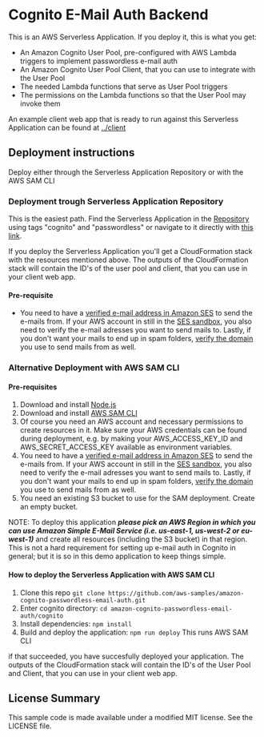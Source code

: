 # Cognito E-Mail Auth Backend

This is an AWS Serverless Application. If you deploy it, this is what you get:

- An Amazon Cognito User Pool, pre-configured with AWS Lambda triggers to implement passwordless e-mail auth
- An Amazon Cognito User Pool Client, that you can use to integrate with the User Pool
- The needed Lambda functions that serve as User Pool triggers
- The permissions on the Lambda functions so that the User Pool may invoke them

An example client web app that is ready to run against this Serverless Application can be found at [../client](../client)

## Deployment instructions

Deploy either through the Serverless Application Repository or with the AWS SAM CLI

### Deployment trough Serverless Application Repository

This is the easiest path. Find the Serverless Application in the [Repository](https://console.aws.amazon.com/serverlessrepo/) using tags "cognito" and "passwordless" or navigate to it directly with [this link](https://serverlessrepo.aws.amazon.com/applications/arn:aws:serverlessrepo:us-east-1:520945424137:applications~amazon-cognito-passwordless-email-auth).

If you deploy the Serverless Application you'll get a CloudFormation stack with the resources mentioned above. The outputs of the CloudFormation stack will contain the ID's of the user pool and client, that you can use in your client web app.

#### Pre-requisite

- You need to have a [verified e-mail address in Amazon SES](https://docs.aws.amazon.com/ses/latest/DeveloperGuide/verify-email-addresses-procedure.html) to send the e-mails from. If your AWS account in still in the [SES sandbox](https://docs.aws.amazon.com/ses/latest/DeveloperGuide/request-production-access.html), you also need to verify the e-mail adresses you want to send mails to. Lastly, if you don't want your mails to end up in spam folders, [verify the domain](https://docs.aws.amazon.com/ses/latest/DeveloperGuide/verify-domain-procedure.html) you use to send mails from as well.

### Alternative Deployment with AWS SAM CLI

#### Pre-requisites

1. Download and install [Node.js](https://nodejs.org/en/download/)
2. Download and install [AWS SAM CLI](https://github.com/awslabs/aws-sam-cli)
3. Of course you need an AWS account and necessary permissions to create resources in it. Make sure your AWS credentials can be found during deployment, e.g. by making your AWS_ACCESS_KEY_ID and AWS_SECRET_ACCESS_KEY available as environment variables.
4. You need to have a [verified e-mail address in Amazon SES](https://docs.aws.amazon.com/ses/latest/DeveloperGuide/verify-email-addresses-procedure.html) to send the e-mails from. If your AWS account in still in the [SES sandbox](https://docs.aws.amazon.com/ses/latest/DeveloperGuide/request-production-access.html), you also need to verify the e-mail adresses you want to send mails to. Lastly, if you don't want your mails to end up in spam folders, [verify the domain](https://docs.aws.amazon.com/ses/latest/DeveloperGuide/verify-domain-procedure.html) you use to send mails from as well.
5. You need an existing S3 bucket to use for the SAM deployment. Create an empty bucket.

NOTE: To deploy this application _**please pick an AWS Region in which you can use Amazon Simple E-Mail Service (i.e. us-east-1, us-west-2 or eu-west-1)**_ and create all resources (including the S3 bucket) in that region. This is not a hard requirement for setting up e-mail auth in Cognito in general; but it is so in this demo application to keep things simple.

#### How to deploy the Serverless Application with AWS SAM CLI

1. Clone this repo `git clone https://github.com/aws-samples/amazon-cognito-passwordless-email-auth.git`
2. Enter cognito directory: `cd amazon-cognito-passwordless-email-auth/cognito`
3. Install dependencies: `npm install`
4. Build and deploy the application: `npm run deploy` This runs AWS SAM CLI

if that succeeded, you have succesfully deployed your application. The outputs of the CloudFormation stack will contain the ID's of the User Pool and Client, that you can use in your client web app.

## License Summary

This sample code is made available under a modified MIT license. See the LICENSE file.
